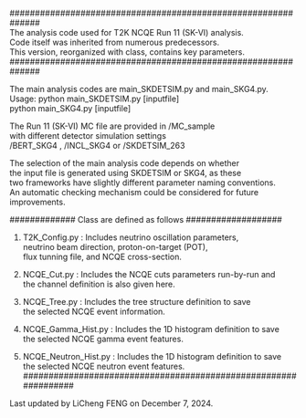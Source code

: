 ##############################################################  
The analysis code used for T2K NCQE Run 11 (SK-VI) analysis.      
Code itself was inherited from numerous predecessors.             
This version, reorganized with class, contains key parameters.  
##############################################################   
                                                               
The main analysis codes are main_SKDETSIM.py and main_SKG4.py.  
Usage: python main_SKDETSIM.py [inputfile]                        
       python main_SKG4.py [inputfile]                           

The Run 11 (SK-VI) MC file are provided in /MC_sample   
with different detector simulation settings    
/BERT_SKG4 , /INCL_SKG4 or /SKDETSIM_263   

The selection of the main analysis code depends on whether  
the input file is generated using SKDETSIM or SKG4, as these   
two frameworks have slightly different parameter naming conventions.  
An automatic checking mechanism could be considered for future improvements. 

############# Class are defined as follows ###################  

1. T2K_Config.py : Includes neutrino oscillation parameters,   
                   neutrino beam direction, proton-on-target (POT),  
                   flux tunning file, and NCQE cross-section.  

2. NCQE_Cut.py   : Includes the NCQE cuts parameters run-by-run and   
                   the channel definition is also given here.  
           
3. NCQE_Tree.py  : Includes the tree structure definition to save  
                   the selected NCQE event information.  

4. NCQE_Gamma_Hist.py : Includes the 1D histogram definition to save  
                        the selected NCQE gamma event features.  

5. NCQE_Neutron_Hist.py : Includes the 1D histogram definition to save  
                        the selected NCQE neutron event features.  
################################################################  

Last updated by LiCheng FENG on December 7, 2024.




